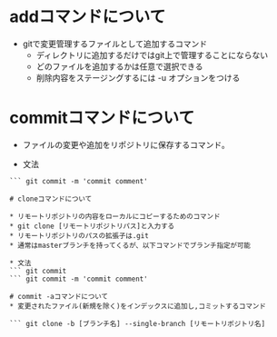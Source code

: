 # addコマンドについて

* gitで変更管理するファイルとして追加するコマンド
  * ディレクトリに追加するだけではgit上で管理することにならない
  * どのファイルを追加するかは任意で選択できる
  * 削除内容をステージングするには -u オプションをつける

# commitコマンドについて
  * ファイルの変更や追加をリポジトリに保存するコマンド。

  * 文法
  ``` git commit
  ``` git commit -m 'commit comment'

# cloneコマンドについて

* リモートリポジトリの内容をローカルにコピーするためのコマンド
  * git clone [リモートリポジトリパス]と入力する
  * リモートリポジトリのパスの拡張子は.git
  * 通常はmasterブランチを持ってくるが、以下コマンドでブランチ指定が可能

* 文法
``` git commit
``` git commit -m 'commit comment'

# commit -aコマンドについて
* 変更されたファイル(新規を除く)をインデックスに追加し,コミットするコマンド
 
``` git clone -b [ブランチ名] --single-branch [リモートリポジトリ名]
